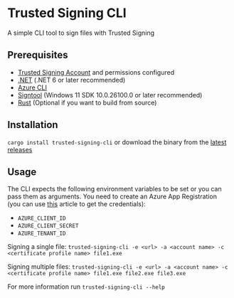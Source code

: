 # Trusted Signing CLI

A simple CLI tool to sign files with Trusted Signing

## Prerequisites

-   [Trusted Signing Account](https://learn.microsoft.com/en-us/azure/trusted-signing/quickstart?tabs=registerrp-portal,account-portal,certificateprofile-portal,deleteresources-portal) and permissions configured
-   [.NET](https://dotnet.microsoft.com/en-us/download/dotnet/8.0) (.NET 6 or later recommended)
-   [Azure CLI](https://learn.microsoft.com/en-us/cli/azure/install-azure-cli-windows?tabs=azure-cli#install-or-update)
-   [Signtool](https://learn.microsoft.com/en-us/dotnet/framework/tools/signtool-exe) (Windows 11 SDK 10.0.26100.0 or later recommended)
-   [Rust](https://www.rust-lang.org/) (Optional if you want to build from source)

## Installation

`cargo install trusted-signing-cli` or download the binary from the [latest releases](https://github.com/levminer/trusted-signing-cli/releases)

## Usage

The CLI expects the following environment variables to be set or you can pass them as arguments. You need to create an Azure App Registration (you can use [this](https://learn.microsoft.com/en-us/power-apps/developer/data-platform/walkthrough-register-app-azure-active-directory) article to get the credentials):

-   `AZURE_CLIENT_ID`
-   `AZURE_CLIENT_SECRET`
-   `AZURE_TENANT_ID`

Signing a single file:
`trusted-signing-cli -e <url> -a <account name> -c <certificate profile name> file1.exe`

Signing multiple files:
`trusted-signing-cli -e <url> -a <account name> -c <certificate profile name> file1.exe file2.exe file3.exe`

For more information run `trusted-signing-cli --help`
